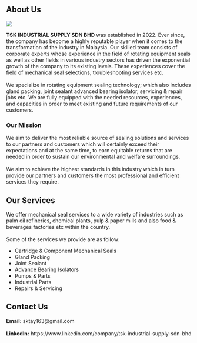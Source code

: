  <body>
    <div id="introduction">
      <h2>About Us</h2>
      <img
        src="https://media.licdn.com/dms/image/v2/D560BAQGoAZ3m0uoplg/company-logo_200_200/company-logo_200_200/0/1701925764345?e=1736380800&v=beta&t=XUA21QU5rdD-PV0HJlspf2AAYKZFry4rEpf74O8f4Yw"
      />
      <p>
        <strong>TSK INDUSTRIAL SUPPLY SDN BHD</strong> was established in 2022.
        Ever since, the company has become a highly reputable player when it
        comes to the transformation of the industry in Malaysia. Our skilled
        team consists of corporate experts whose experience in the field of
        rotating equipment seals as well as other fields in various industry
        sectors has driven the exponential growth of the company to its existing
        levels. These experiences cover the field of mechanical seal selections,
        troubleshooting services etc. <br /><br />
        We specialize in rotating equipment sealing technology; which also
        includes gland packing, joint sealant advanced bearing isolator,
        servicing & repair jobs etc. We are fully equipped with the needed
        resources, experiences, and capacities in order to meet existing and
        future requirements of our customers.
      </p>
      <h3>Our Mission</h3>
      <p>
        We aim to deliver the most reliable source of sealing solutions and
        services to our partners and customers which will certainly exceed their
        expectations and at the same time, to earn equitable returns that are
        needed in order to sustain our environmental and welfare surroundings.
        <br /><br />
        We aim to achieve the highest standards in this industry which in turn
        provide our partners and customers the most professional and efficient
        services they require.
      </p>
      <h2>Our Services</h2>
      <p>
        We offer mechanical seal services to a wide variety of industries such
        as palm oil refineries, chemical plants, pulp & paper mills and also
        food & beverages factories etc within the country. <br /><br />
        Some of the services we provide are as follow:
      </p>
      <ul>
        <li>Cartridge & Component Mechanical Seals</li>
        <li>Gland Packing</li>
        <li>Joint Sealant</li>
        <li>Advance Bearing Isolators</li>
        <li>Pumps & Parts</li>
        <li>Industrial Parts</li>
        <li>Repairs & Servicing</li>
      </ul>
    </div>
    <div id="Contact Us">
      <h2>Contact Us</h2>
      <p>
        <strong>Email:</strong> sktay163@gmail.com <br /><br />
        <strong>LinkedIn:</strong>
        https://www.linkedin.com/company/tsk-industrial-supply-sdn-bhd
      </p>
    </div>
  </body>
